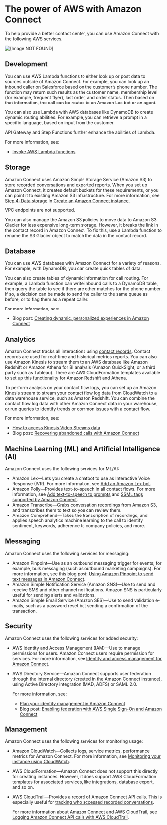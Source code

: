 # The power of AWS with Amazon Connect<a name="related-services-amazon-connect"></a>

To help provide a better contact center, you can use Amazon Connect with the following AWS services\.

![\[Image NOT FOUND\]](http://docs.aws.amazon.com/connect/latest/adminguide/images/connect-overview2.png)

## Development<a name="development-services"></a>

You can use AWS Lambda functions to either look up or post data to sources outside of Amazon Connect\. For example, you can look up an inbound caller on Salesforce based on the customer’s phone number\. The function may return such results as the customer name, membership level \(for example, frequent flyer\), last order, and order status\. Then based on that information, the call can be routed to an Amazon Lex bot or an agent\. 

You can also use Lambda with AWS databases like DynamoDB to create dynamic routing abilities\. For example, you can retrieve a prompt in a specific language, based on input from the customer\.

API Gateway and Step Functions further enhance the abilities of Lambda\. 

For more information, see:
+ [Invoke AWS Lambda functions](connect-lambda-functions.md)

## Storage<a name="storage-services"></a>

Amazon Connect uses Amazon Simple Storage Service \(Amazon S3\) to store recorded conversations and exported reports\. When you set up Amazon Connect, it creates default buckets for these requirements, or you can point it to existing Amazon S3 infrastructure\. For more information, see [Step 4: Data storage](amazon-connect-instances.md#get-started-data-storage) in [Create an Amazon Connect instance](amazon-connect-instances.md)\.

VPC endpoints are not supported\. 

You can also manage the Amazon S3 policies to move data to Amazon S3 Glacier for less expensive long\-term storage\. However, it breaks the link in the contact record in Amazon Connect\. To fix this, use a Lambda function to rename the S3 Glacier object to match the data in the contact record\. 

## Database<a name="database-services"></a>

You can use AWS databases with Amazon Connect for a variety of reasons\. For example, with DynamoDB, you can create quick tables of data\. 

You can also create tables of dynamic information for call routing\. For example, a Lambda function can write inbound calls to a DynamoDB table, then query the table to see if there are other matches for the phone number\. If so, a decision can be made to send the caller to the same queue as before, or to flag them as a repeat caller\. 

For more information, see:
+ Blog post: [Creating dynamic, personalized experiences in Amazon Connect](http://aws.amazon.com/blogs/contact-center/creating-dynamic-personalized-experiences-in-amazon-connect/)

## Analytics<a name="analytics-services"></a>

Amazon Connect tracks all interactions using [contact records](about-contact-states.md#ctr-events)\. Contact records are used for real\-time and historical metrics reports\. You can also use Amazon Kinesis to stream them to an AWS database like Amazon Redshift or Amazon Athena for BI analysis \(Amazon QuickSight, or a third party such as Tableau\)\. There are AWS CloudFormation templates available to set up this functionality for Amazon Redshift and Athena\. 

To perform analysis on your contact flow logs, you can set up an Amazon Kinesis stream to stream your contact flow log data from CloudWatch to a data warehouse service, such as Amazon Redshift\. You can combine the contact flow log data with other Amazon Connect data in your warehouse, or run queries to identify trends or common issues with a contact flow\.

For more information, see:
+ [How to access Kinesis Video Streams data](access-media-stream-data.md)
+ Blog post: [Recovering abandoned calls with Amazon Connect](http://aws.amazon.com/blogs/contact-center/recovering-abandoned-calls-with-amazon-connect/)

## Machine Learning \(ML\) and Artificial Intelligence \(AI\)<a name="ai-services"></a>

Amazon Connect uses the following services for ML/AI: 
+ Amazon Lex—Lets you create a chatbot to use as Interactive Voice Response \(IVR\)\. For more information, see [Add an Amazon Lex bot](amazon-lex.md)\. 
+ Amazon Polly—Provides text\-to\-speech in all contact flows\. For more information, see [Add text\-to\-speech to prompts](text-to-speech.md) and [SSML tags supported by Amazon Connect](supported-ssml-tags.md)\.
+ Amazon Transcribe—Grabs conversation recordings from Amazon S3, and transcribes them to text so you can review them\.
+ Amazon Comprehend—Takes the transcription of recordings, and applies speech analytics machine learning to the call to identify sentiment, keywords, adherence to company policies, and more\.

## Messaging<a name="messaging-services"></a>

Amazon Connect uses the following services for messaging: 
+ Amazon Pinpoint—Use as an outbound messaging trigger for events; for example, bulk messaging \(such as outbound marketing campaigns\)\. For more information, see this blog post: [Using Amazon Pinpoint to send text messages in Amazon Connect](http://aws.amazon.com/blogs/contact-center/using-amazon-pinpoint-to-send-text-messages-in-amazon-connect/)\.
+ Amazon Simple Notification Service \(Amazon SNS\)—Use to send and receive SMS and other channel notifications\. Amazon SNS is particularly useful for sending alerts and validations\. 
+ Amazon Simple Email Service \(Amazon SES\)—Use to send validation e\-mails, such as a password reset bot sending a confirmation of the transaction\. 

## Security<a name="security-services"></a>

Amazon Connect uses the following services for added security: 
+ AWS Identity and Access Management \(IAM\)—Use to manage permissions for users\. Amazon Connect users require permission for services\. For more information, see [Identity and access management for Amazon Connect](security-iam.md)\.
+ AWS Directory Service—Amazon Connect supports user federation through the internal directory \(created in the Amazon Connect instance\), using Active Directory integration \(MAD, ADFS\) or SAML 2\.0\. 

  For more information, see:
  +  [Plan your identity management in Amazon Connect](connect-identity-management.md)
  + Blog post: [Enabling federation with AWS Single Sign\-On and Amazon Connect](http://aws.amazon.com/blogs/contact-center/enabling-federation-with-aws-single-sign-on-and-amazon-connect/)

## Management<a name="management-services"></a>

Amazon Connect uses the following services for monitoring usage: 
+ Amazon CloudWatch—Collects logs, service metrics, performance metrics for Amazon Connect\. For more information, see [Monitoring your instance using CloudWatch](monitoring-cloudwatch.md)\. 
+ AWS CloudFormation—Amazon Connect does not support this directly for creating instances\. However, it does support AWS CloudFormation templates for associated services, like integrations, database export, and so on\.
+ AWS CloudTrail—Provides a record of Amazon Connect API calls\. This is especially useful for [tracking who accessed recorded conversations](track-who-deleted-recordings.md)\.

  For more information about Amazon Connect and AWS CloudTrail, see [Logging Amazon Connect API calls with AWS CloudTrail](logging-using-cloudtrail.md)\.